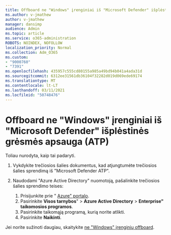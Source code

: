 ```yaml
---
title: Offboard ne "Windows" įrenginiai iš "Microsoft Defender" išplėstinės grėsmės apsauga (ATP)
ms.author: v-jmathew
author: v-jmathew
manager: dansimp
audience: Admin
ms.topic: article
ms.service: o365-administration
ROBOTS: NOINDEX, NOFOLLOW
localization_priority: Normal
ms.collection: Adm_O365
ms.custom:
- "9000760"
- "7391"
ms.openlocfilehash: 435957c555cd80155a985a49bd94b041a4ada31d
ms.sourcegitcommit: 6312ee31561db36104f32282d019d069ede69174
ms.translationtype: MT
ms.contentlocale: lt-LT
ms.lasthandoff: 03/11/2021
ms.locfileid: "50748476"
---
```

# <a name="offboard-non-windows-devices-from-microsoft-defender-advanced-threat-protection-atp"></a>Offboard ne "Windows" įrenginiai iš "Microsoft Defender" išplėstinės grėsmės apsauga (ATP)

Toliau nurodyta, kaip tai padaryti.

1. Vykdykite trečiosios šalies dokumentus, kad atjungtumėte trečiosios šalies sprendimą iš "Microsoft Defender ATP".
2. Naudodami "Azure Active Directory" nuomotoją, pašalinkite trečiosios šalies sprendimo teises:

    1. Prisijunkite prie " [Azure" portalo](https://go.microsoft.com/fwlink/?linkid=2125612).
    1. Pasirinkite **Visos tarnybos**"  >  **Azure Active Directory**  >  **Enterprise" taikomosios programos**.
    1. Pasirinkite taikomąją programą, kurią norite atlikti.
    1. Pasirinkite **Naikinti**.

Jei norite sužinoti daugiau, skaitykite [ne "Windows" įrenginių offboard](https://go.microsoft.com/fwlink/?linkid=2143630).
